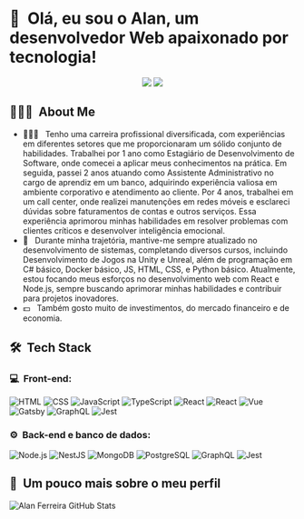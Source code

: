 <h1>👋 &nbsp;Olá, eu sou o Alan, um desenvolvedor Web  apaixonado por tecnologia!</h1>
<p align="center">
<a href="https://www.linkedin.com/in/devalanferreira/"><img src="https://img.icons8.com/?size=48&id=xuvGCOXi8Wyg&format=png"/></a>
<a href="mailto:alanferreira-@outlook.com"><img src="https://img.icons8.com/?size=48&id=ut6gQeo5pNqf&format=png"/></a>
</p>

<h2> 👨🏻‍💻 &nbsp;About Me </h2>

- 👨🏻‍💻 &nbsp; Tenho uma carreira profissional diversificada, com experiências em diferentes setores que me proporcionaram um sólido conjunto de habilidades. Trabalhei por 1 ano como Estagiário de Desenvolvimento de Software, onde comecei a aplicar meus conhecimentos na prática. Em seguida, passei 2 anos atuando como Assistente Administrativo no cargo de aprendiz em um banco, adquirindo experiência valiosa em ambiente corporativo e atendimento ao cliente. Por 4 anos, trabalhei em um call center, onde realizei manutenções em redes móveis e esclareci dúvidas sobre faturamentos de contas e outros serviços. Essa experiência aprimorou minhas habilidades em resolver problemas com clientes críticos e desenvolver inteligência emocional.
- 🚀 &nbsp; Durante minha trajetória, mantive-me sempre atualizado no desenvolvimento de sistemas, completando diversos cursos, incluindo Desenvolvimento de Jogos na Unity e Unreal, além de programação em C# básico, Docker básico, JS, HTML, CSS, e Python básico. Atualmente, estou focando meus esforços no desenvolvimento web com React e Node.js, sempre buscando aprimorar minhas habilidades e contribuir para projetos inovadores.
- 💵 &nbsp; Também gosto muito de investimentos, do mercado financeiro e de economia.

<h2> 🛠 &nbsp;Tech Stack</h2>
<h3>💻 &nbsp;Front-end:</h3>

![HTML](https://img.shields.io/badge/-HTML-333333?style=flat&logo=HTML5)
![CSS](https://img.shields.io/badge/-CSS-333333?style=flat&logo=CSS3&logoColor=1572B6)
![JavaScript](https://img.shields.io/badge/-JavaScript-333333?style=flat&logo=javascript)
![TypeScript](https://img.shields.io/badge/-TypeScript-333333?style=flat&logo=typescript&logoColor=2D79C7)
![React](https://img.shields.io/badge/-React-333333?style=flat&logo=react)
![React](https://img.shields.io/badge/-React%20Native-333333?style=flat&logo=react)
![Vue](https://img.shields.io/badge/-Vue-333333?style=flat&logo=vue.js)
![Gatsby](https://img.shields.io/badge/-Gatsby-333333?style=flat&logo=gatsby)
![GraphQL](https://img.shields.io/badge/-GraphQL-333333?style=flat&logo=graphql&logoColor=E535AB)
![Jest](https://img.shields.io/badge/-Jest-333333?style=flat&logo=jest&logoColor=E535AB)

<h3>⚙️ &nbsp;Back-end e banco de dados:</h3>

![Node.js](https://img.shields.io/badge/-Node.js-333333?style=flat&logo=node.js)
![NestJS](https://img.shields.io/badge/-NestJS-333333?style=flat&logo=nestjs&logoColor=E535AB)
![MongoDB](https://img.shields.io/badge/-MongoDB-333333?style=flat&logo=mongodb)
![PostgreSQL](https://img.shields.io/badge/-PostgreSQL-333333?style=flat&logo=postgresql)
![GraphQL](https://img.shields.io/badge/-GraphQL-333333?style=flat&logo=graphql&logoColor=E535AB)
![Jest](https://img.shields.io/badge/-Jest-333333?style=flat&logo=jest&logoColor=E535AB)

<h2>🚀 &nbsp;Um pouco mais sobre o meu perfil</h2>

![Alan Ferreira GitHub Stats](https://github-readme-stats.vercel.app/api?username=AllanSafe&show_icons=true&theme=dracula)

